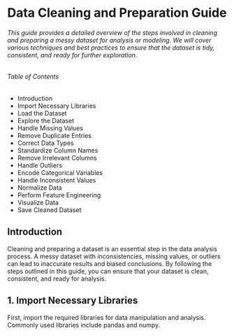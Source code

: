 # Data Cleaning and Preparation Guide
###### This guide provides a detailed overview of the steps involved in cleaning and preparing a messy dataset for analysis or modeling. We will cover various techniques and best practices to ensure that the dataset is tidy, consistent, and ready for further exploration.

###### Table of Contents
* Introduction
* Import Necessary Libraries
* Load the Dataset
* Explore the Dataset
* Handle Missing Values
* Remove Duplicate Entries
* Correct Data Types
* Standardize Column Names
* Remove Irrelevant Columns
* Handle Outliers
* Encode Categorical Variables
* Handle Inconsistent Values
* Normalize Data
* Perform Feature Engineering
* Visualize Data
* Save Cleaned Dataset

## Introduction <a name="introduction"></a>

Cleaning and preparing a dataset is an essential step in the data analysis process. A messy dataset with inconsistencies, missing values, or outliers can lead to inaccurate results and biased conclusions. By following the steps outlined in this guide, you can ensure that your dataset is clean, consistent, and ready for analysis.

## 1. Import Necessary Libraries <a name="import-necessary-libraries"></a>
First, import the required libraries for data manipulation and analysis. Commonly used libraries include pandas and numpy.